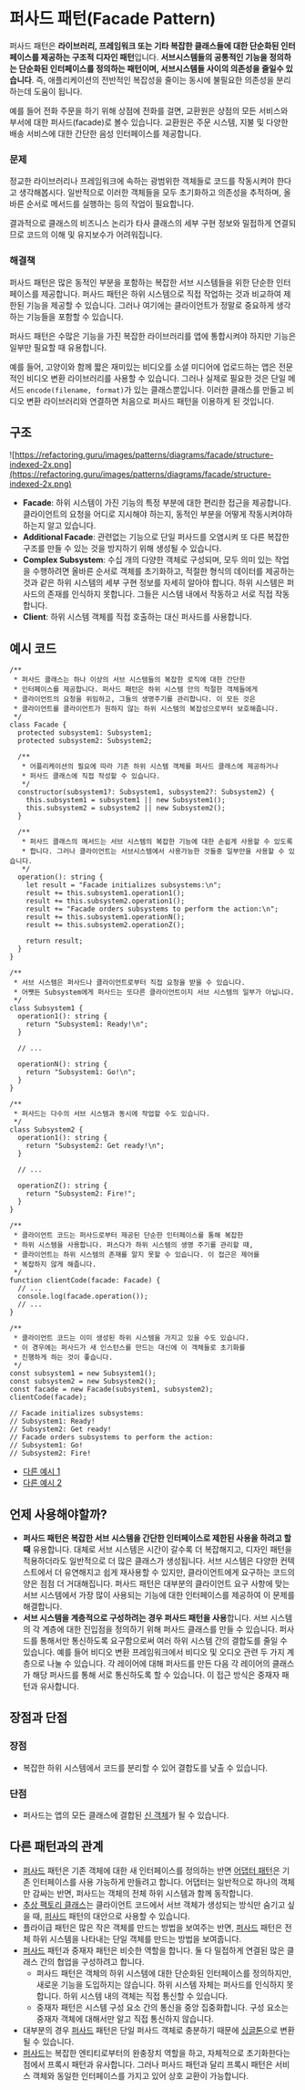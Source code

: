 # 퍼사드 패턴(Facade Pattern)

퍼사드 패턴은 **라이브러리, 프레임워크 또는 기타 복잡한 클래스들에 대한 단순화된 인터페이스를 제공하는 구조적 디자인 패턴**입니다. **서브시스템들의 공통적인 기능을 정의하는 단순화된 인터페이스를 정의하는 패턴이며, 서브시스템들 사이의 의존성을 줄일수 있습니다**. 즉, 애플리케이션의 전반적인 복잡성을 줄이는 동시에 불필요한 의존성을 분리하는데 도움이 됩니다.

예를 들어 전화 주문을 하기 위해 상점에 전화를 걸면, 교환원은 상점의 모든 서비스와 부서에 대한 퍼사드(facade)로 볼수 있습니다. 교환원은 주문 시스템, 지불 및 다양한 배송 서비스에 대한 간단한 음성 인터페이스를 제공합니다.

### 문제

정교한 라이브러리나 프레임워크에 속하는 광범위한 객체들로 코드를 작동시켜야 한다고 생각해봅시다. 일반적으로 이러한 객체들을 모두 초기화하고 의존성을 추적하며, 올바른 순서로 메서드를 실행하는 등의 작업이 필요합니다.

결과적으로 클래스의 비즈니스 논리가 타사 클래스의 세부 구현 정보와 밀접하게 연결되므로 코드의 이해 및 유지보수가 어려워집니다.

### 해결책

퍼사드 패턴은 많은 동적인 부분을 포함하는 복잡한 서브 시스템들을 위한 단순한 인터페이스를 제공합니다. 퍼사드 패턴은 하위 시스템으로 직접 작업하는 것과 비교하여 제한된 기능을 제공할 수 있습니다. 그러나 여기에는 클라이언트가 정말로 중요하게 생각하는 기능들을 포함할 수 있습니다.

퍼사드 패턴은 수많은 기능을 가진 복잡한 라이브러리를 앱에 통합시켜야 하지만 기능은 일부만 필요할 때 유용합니다.

예를 들어, 고양이와 함께 짧은 재미있는 비디오를 소셜 미디어에 업로드하는 앱은 전문적인 비디오 변환 라이브러리를 사용할 수 있습니다. 그러나 실제로 필요한 것은 단일 메서드 `encode(filename, format)`가 있는 클래스뿐입니다. 이러한 클래스를 만들고 비디오 변환 라이브러리와 연결하면 처음으로 퍼사드 패턴을 이용하게 된 것입니다.

## 구조

![https://refactoring.guru/images/patterns/diagrams/facade/structure-indexed-2x.png](https://refactoring.guru/images/patterns/diagrams/facade/structure-indexed-2x.png)

- **Facade**: 하위 시스템이 가진 기능의 특정 부분에 대한 편리한 접근을 제공합니다. 클라이언트의 요청을 어디로 지시해야 하는지, 동적인 부분을 어떻게 작동시켜야하 하는지 알고 있습니다.
- **Additional Facade**: 관련없는 기능으로 단일 퍼사드를 오염시켜 또 다른 복잡한 구조를 만들 수 있는 것을 방지하기 위해 생성될 수 있습니다.
- **Complex Subsystem**: 수십 개의 다양한 객체로 구성되며, 모두 의미 있는 작업을 수행하려면 올바른 순서로 객체를 초기화하고, 적절한 형식의 데이터를 제공하는 것과 같은 하위 시스템의 세부 구현 정보를 자세히 알아야 합니다. 하위 시스템은 퍼사드의 존재를 인식하지 못합니다. 그들은 시스템 내에서 작동하고 서로 직접 작동합니다.
- **Client**: 하위 시스템 객체를 직접 호출하는 대신 퍼사드를 사용합니다.

## 예시 코드

```tsx
/**
 * 퍼사드 클래스는 하나 이상의 서브 시스템들의 복잡한 로직에 대한 간단한
 * 인터페이스를 제공합니다. 퍼사드 패턴은 하위 시스템 안의 적절한 객체들에게
 * 클라이언트의 요청을 위임하고, 그들의 생명주기를 관리합니다. 이 모든 것은
 * 클라이언트를 클라이언트가 원하지 않는 하위 시스템의 복잡성으로부터 보호해줍니다.
 */
class Facade {
  protected subsystem1: Subsystem1;
  protected subsystem2: Subsystem2;

  /**
   * 어플리케이션의 필요에 따라 기존 하위 시스템 객체를 퍼사드 클래스에 제공하거나
   * 퍼사드 클래스에 직접 작성할 수 있습니다.
   */
  constructor(subsystem1?: Subsystem1, subsystem2?: Subsystem2) {
    this.subsystem1 = subsystem1 || new Subsystem1();
    this.subsystem2 = subsystem2 || new Subsystem2();
  }

  /**
   * 퍼사드 클래스의 메서드는 서브 시스템의 복잡한 기능에 대한 손쉽게 사용할 수 있도록
   * 합니다. 그러나 클라이언트는 서브시스템에서 사용가능한 것들중 일부만을 사용할 수 있습니다.
   */
  operation(): string {
    let result = "Facade initializes subsystems:\n";
    result += this.subsystem1.operation1();
    result += this.subsystem2.operation1();
    result += "Facade orders subsystems to perform the action:\n";
    result += this.subsystem1.operationN();
    result += this.subsystem2.operationZ();

    return result;
  }
}

/**
 * 서브 시스템은 퍼사드나 클라이언트로부터 직접 요청을 받을 수 있습니다.
 * 어쨋든 Subsystem에게 퍼사드는 또다른 클라이언트이지 서브 시스템의 일부가 아닙니다.
 */
class Subsystem1 {
  operation1(): string {
    return "Subsystem1: Ready!\n";
  }

  // ...

  operationN(): string {
    return "Subsystem1: Go!\n";
  }
}

/**
 * 퍼사드는 다수의 서브 시스템과 동시에 작업할 수도 있습니다.
 */
class Subsystem2 {
  operation1(): string {
    return "Subsystem2: Get ready!\n";
  }

  // ...

  operationZ(): string {
    return "Subsystem2: Fire!";
  }
}

/**
 * 클라이언트 코드는 퍼사드로부터 제공된 단순한 인터페이스를 통해 복잡한
 * 하위 시스템을 사용합니다. 퍼스다가 하위 시스템의 생명 주기를 관리할 때,
 * 클라이언트는 하위 시스템의 존재를 알지 못할 수 있습니다. 이 접근은 제어를
 * 복잡하지 않게 해줍니다.
 */
function clientCode(facade: Facade) {
  // ...
  console.log(facade.operation());
  // ...
}

/**
 * 클라이언트 코드는 이미 생성된 하위 시스템을 가지고 있을 수도 있습니다.
 * 이 경우에는 퍼사드가 새 인스턴스를 만드는 대신에 이 객체들로 초기화를
 * 진행하게 하는 것이 좋습니다.
 */
const subsystem1 = new Subsystem1();
const subsystem2 = new Subsystem2();
const facade = new Facade(subsystem1, subsystem2);
clientCode(facade);

// Facade initializes subsystems:
// Subsystem1: Ready!
// Subsystem2: Get ready!
// Facade orders subsystems to perform the action:
// Subsystem1: Go!
// Subsystem2: Fire!
```

- [다른 예시 1](./video.ts)
- [다른 예시 2](./employee.ts)

## 언제 사용해야할까?

- **퍼사드 패턴은 복잡한 서브 시스템을 간단한 인터페이스로 제한된 사용을 하려고 할때** 유용합니다. 대체로 서브 시스템은 시간이 갈수록 더 복잡해지고, 디자인 패턴을 적용하더라도 일반적으로 더 많은 클래스가 생성됩니다. 서브 시스템은 다양한 컨텍스트에서 더 유연해지고 쉽게 재사용할 수 있지만, 클라이언트에게 요구하는 코드의 양은 점점 더 거대해집니다. 퍼사드 패턴은 대부분의 클라이언트 요구 사항에 맞는 서브 시스템에서 가장 많이 사용되는 기능에 대한 인터페이스를 제공하여 이 문제를 해결합니다.
- **서브 시스템을 계층적으로 구성하려는 경우 퍼사드 패턴을 사용**합니다. 서브 시스템의 각 계층에 대한 진입점을 정의하기 위해 퍼사드 클래스를 만들 수 있습니다. 퍼사드를 통해서만 통신하도록 요구함으로써 여러 하위 시스템 간의 결합도를 줄일 수 있습니다.
  예를 들어 비디오 변환 프레임워크에서 비디오 및 오디오 관련 두 가지 계층으로 나눌 수 있습니다. 각 레이어에 대해 퍼사드를 만든 다음 각 레이어의 클래스가 해당 퍼사드를 통해 서로 통신하도록 할 수 있습니다. 이 접근 방식은 중재자 패턴과 유사합니다.

## 장점과 단점

### 장점

- 복잡한 하위 시스템에서 코드를 분리할 수 있어 결합도를 낮출 수 있습니다.

### 단점

- 퍼사드는 앱의 모든 클래스에 결합된 [신 객체](https://en.wikipedia.org/wiki/God_object)가 될 수 있습니다.

## 다른 패턴과의 관계

- [퍼사드](https://www.notion.so/Facade-Pattern-28d1c943d4f04637b5e139cef0b6bc13) 패턴은 기존 객체에 대한 새 인터페이스를 정의하는 반면 [어댑터 패턴](https://www.notion.so/Adapter-Pattern-1ce7fce07b2a4c28a1dd10d4938b9ccd)은 기존 인터페이스를 사용 가능하게 만들려고 합니다. 어댑터는 일반적으로 하나의 객체만 감싸는 반면, 퍼사드는 객체의 전체 하위 시스템과 함께 동작합니다.
- [추상 팩토리 클래스](https://www.notion.so/Design-Pattern-be5c2addc0d14f49a58bc4c20643a41b)는 클라이언트 코드에서 서브 객체가 생성되는 방식만 숨기고 싶을 때, [퍼사드](https://www.notion.so/Facade-Pattern-28d1c943d4f04637b5e139cef0b6bc13) 패턴의 대안으로 사용할 수 있습니다.
- 플라이급 패턴은 많은 작은 객체를 만드는 방법을 보여주는 반면, [퍼사드](https://www.notion.so/Facade-Pattern-28d1c943d4f04637b5e139cef0b6bc13) 패턴은 전체 하위 시스템을 나타내는 단일 객체를 만드는 방법을 보여줍니다.
- [퍼사드](https://www.notion.so/Facade-Pattern-28d1c943d4f04637b5e139cef0b6bc13) 패턴과 중재자 패턴은 비슷한 역할을 합니다. 둘 다 밀접하게 연결된 많은 클래스 간의 협업을 구성하려고 합니다.
  - 퍼사드 패턴은 객체의 하위 시스템에 대한 단순화된 인터페이스를 정의하지만, 새로운 기능을 도입하지는 않습니다. 하위 시스템 자체는 퍼사드를 인식하지 못합니다. 하위 시스템 내의 객체는 직접 통신할 수 있습니다.
  - 중재자 패턴은 시스템 구성 요소 간의 통신을 중앙 집중화합니다. 구성 요소는 중재자 객체에 대해서만 알고 직접 통신하지 않습니다.
- 대부분의 경우 [퍼사드](https://www.notion.so/Facade-Pattern-28d1c943d4f04637b5e139cef0b6bc13) 패턴은 단일 퍼사드 객체로 충분하기 때문에 [싱글톤](https://www.notion.so/Singleton-Pattern-9e6d45cff1e34428a7b6fdd8d5de8199)으로 변환될 수 있습니다.
- [퍼사드](https://www.notion.so/Facade-Pattern-28d1c943d4f04637b5e139cef0b6bc13)는 복잡한 엔티티로부터의 완충장치 역할을 하고, 자체적으로 초기화한다는 점에서 프록시 패턴과 유사합니다. 그러나 퍼사드 패턴과 달리 프록시 패턴은 서비스 객체와 동일한 인터페이스를 가지고 있어 상호 교환이 가능합니다.
